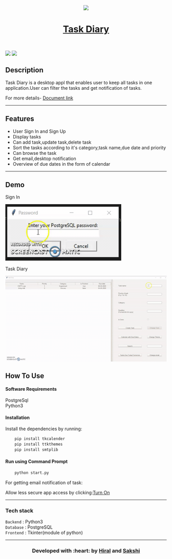 <p align="center">
  <a href="" rel="noopener">
 <img width=50px src="https://b7.pngbarn.com/png/359/299/android-job-scheduler-computer-software-any-do-task-android-png-clip-art-thumbnail.png"</a>
</p>
<h1 align = 'center'> Task Diary</h1>

<br>

[![](https://img.shields.io/badge/Made_with-Python3-blue?style=for-the-badge&logo=python)](https://www.python.org "Python3")
[![](https://img.shields.io/badge/Made_with-Postgresql-red?style=for-the-badge&logo=Postgresql)](https://www.postgresql.org/)

</p>

## Description ##

Task Diary is a desktop appl that enables user to keep all tasks in one application.User can filter the tasks and get notification of tasks.
<p>
For more details-
<a href="https://docs.google.com/document/d/13pVtgUSC7o03bKBDcg3bcGvAIQdTwMelTM2_UoI3obQ/edit?usp=sharing">
Document link 
</a>
</p>

------------------------------------------
## Features ##

- User Sign In and Sign Up
- Display tasks
- Can add task,update task,delete task 
- Sort the tasks according to it's category,task name,due date and priority
- Can browse the task 
- Get email,desktop notification
- Overview of due dates in the form of calendar

------------------------------------------
## Demo ##
Sign In

![Demo Sign In](gallery/TD_SignIn.gif)

Task Diary

![Demo Task Diary](gallery/Task_Diary.gif)
## How To Use
#### Software Requirements

PostgreSql<br>
Python3

#### Installation
Install the dependencies by running:
 <!-- pip install -r requirements.txt -->
```html  
    pip install tkcalender
    pip install ttkthemes
    pip install smtplib
```

#### Run using Command Prompt

```html
    python start.py
```
For getting email notification of task:
<p>
Allow less secure app access by clicking:<a href="
https://myaccount.google.com/lesssecureapps">Turn On</a>
</p>

---
###             Tech stack
`Backend` : Python3  <br>
`Database` : PostgreSQL <br>
`Frontend` : Tkinter(module of python)  <br>


------------------------------------------

<h3 align="center"><b>Developed with :heart: by <a href="https://github.com/hiral72">Hiral</a> and <a href="https://github.com/Sakshi107">Sakshi</a></b></h1>
